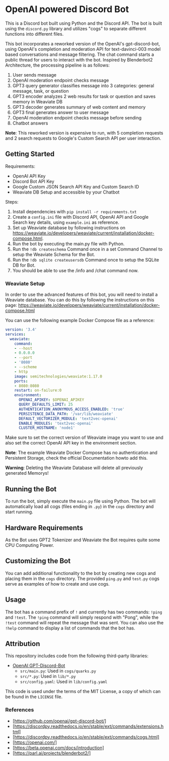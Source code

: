 # OpenAI powered Discord Bot  
This is a Discord bot built using Python and the Discord API. The bot is built using the `discord.py` library and utilizes "cogs" to separate different functions into different files.

This bot incorporates a reworked version of the OpenAI's gpt-discord-bot, using OpenAI's completion and moderation API for text-davinci-003 model based conversations and message filtering. The chat command starts a public thread for users to interact with the bot. Inspired by Blenderbot2 Architecture, the processing pipeline is as follows:

1. User sends message
2. OpenAI moderation endpoint checks message
3. GPT3 query generator classifies message into 3 categories: general message, task, or question
4. GPT3 encoder analyzes 2 web results for task or question and saves memory in Weaviate DB
5. GPT3 decoder generates summary of web content and memory
6. GPT3 final generates answer to user message
7. OpenAI moderation endpoint checks message before sending
8. Chatbot answers

__Note__: This reworked version is expensive to run, with 5 completion requests and 2 search requests to Google's Custom Search API per user interaction.

## Getting Started
Requirements:
* OpenAI API Key
* Discord Bot API Key
* Google Custom JSON Search API Key and Custom Search ID
* Weaviate DB Setup and accessible by your Chatbot

Steps:
1. Install dependencies with `pip install -r requirements.txt`
2. Create a `config.ini` file with Discord API, OpenAI API and Google Search key details, using `example.ini` as reference.
3. Set up Weaviate database by following instructions on https://weaviate.io/developers/weaviate/current/installation/docker-compose.html.
4. Run the bot by executing the main.py file with Python.
5. Run the `!db createschema` Command once in a set Command Channel to setup the Weaviate Schema for the Bot.
6. Run the `!db sqlite createusersdb` Command once to setup the SQLite DB for Bot.
7. You should be able to use the /info and /chat command now.

### Weaviate Setup
In order to use the advanced features of this bot, you will need to install a Weaviate database. You can do this by following the instructions on this page: https://weaviate.io/developers/weaviate/current/installation/docker-compose.html

You can use the following example Docker Compose file as a reference:

```yaml
version: '3.4'
services:
  weaviate:
    command:
    - --host
    - 0.0.0.0
    - --port
    - '8080'
    - --scheme
    - http
    image: semitechnologies/weaviate:1.17.0
    ports:
    - 8080:8080
    restart: on-failure:0
    environment:
      OPENAI_APIKEY: $OPENAI_APIKEY
      QUERY_DEFAULTS_LIMIT: 25
      AUTHENTICATION_ANONYMOUS_ACCESS_ENABLED: 'true'
      PERSISTENCE_DATA_PATH: '/var/lib/weaviate'
      DEFAULT_VECTORIZER_MODULE: 'text2vec-openai'
      ENABLE_MODULES: 'text2vec-openai'
      CLUSTER_HOSTNAME: 'node1'
```
Make sure to set the correct version of Weaviate image you want to use and also set the correct OpenAI API key in the environment section.

__Note__: The example Weaviate Docker Compose has no authentication and Persistent Storage, check the official Documentation howto add this.

__Warning__: Deleting the Weaviate Database will delete all previously generated Memorys!

## Running the Bot  
To run the bot, simply execute the `main.py` file using Python. The bot will automatically load all cogs (files ending in `.py`) in the `cogs` directory and start running.

## Hardware Requirements
As the Bot uses GPT2 Tokenizer and Weaviate the Bot requires quite some CPU Computing Power.

## Customizing the Bot  
You can add additional functionality to the bot by creating new cogs and placing them in the `cogs` directory. The provided `ping.py` and `test.py` cogs serve as examples of how to create and use cogs.  
  
## Usage  
The bot has a command prefix of `!` and currently has two commands: `!ping` and `!test`. The `!ping` command will simply respond with "Pong", while the `!test` command will repeat the message that was sent. You can also use the `!help` command to display a list of commands that the bot has.  

## Attribution

This repository includes code from the following third-party libraries:

- [OpenAI GPT-Discord-Bot](https://github.com/openai/gpt-discord-bot/)
  - `src/main.py`: Used in `cogs/quarks.py`
  - `src/*.py`: Used in `lib/*.py`
  - `src/config.yaml`: Used in `lib/config.yaml`

This code is used under the terms of the MIT License, a copy of which can be found in the `LICENSE` file.

### References  
* [https://github.com/openai/gpt-discord-bot/]
* [https://discordpy.readthedocs.io/en/stable/ext/commands/extensions.html]
* [https://discordpy.readthedocs.io/en/stable/ext/commands/cogs.html]
* [https://openai.com/]
* [https://beta.openai.com/docs/introduction]
* [https://parl.ai/projects/blenderbot2/]
